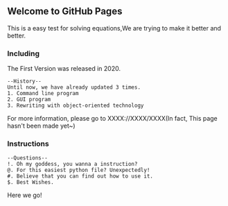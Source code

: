 ## Welcome to GitHub Pages
This is a easy test for solving equations,We are trying to make it better and better.

### Including

The First Version was released in 2020.

```
--History--
Until now, we have already updated 3 times.
1. Command line program
2. GUI program
3. Rewriting with object-oriented technology
```

For more information, please go to XXXX://XXXX/XXXX(In fact, This page hasn't been made yet~)

### Instructions

```
--Questions--
!. Oh my goddess, you wanna a instruction? 
@. For this easiest python file? Unexpectedly!
#. Believe that you can find out how to use it.
$. Best Wishes.
```

Here we go!
